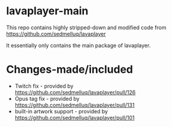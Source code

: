 # lavaplayer-main

This repo contains highly stripped-down and modified code from 
https://github.com/sedmelluq/lavaplayer

It essentially only contains the main package of lavaplayer.


# Changes-made/included

- Twitch fix - provided by https://github.com/sedmelluq/lavaplayer/pull/126
- Opus tag fix - provided by https://github.com/sedmelluq/lavaplayer/pull/131
- built-in artwork support - provided by https://github.com/sedmelluq/lavaplayer/pull/101
